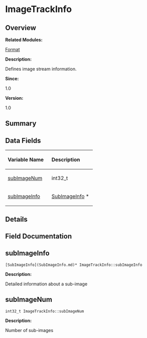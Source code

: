 # ImageTrackInfo<a name="ZH-CN_TOPIC_0000001054718131"></a>

## **Overview**<a name="section1830550248093531"></a>

**Related Modules:**

[Format](Format.md)

**Description:**

Defines image stream information. 

**Since:**

1.0

**Version:**

1.0

## **Summary**<a name="section531107173093531"></a>

## Data Fields<a name="pub-attribs"></a>

<a name="table391397093093531"></a>
<table><thead align="left"><tr id="row794766457093531"><th class="cellrowborder" valign="top" width="50%" id="mcps1.1.3.1.1"><p id="p41275365093531"><a name="p41275365093531"></a><a name="p41275365093531"></a>Variable Name</p>
</th>
<th class="cellrowborder" valign="top" width="50%" id="mcps1.1.3.1.2"><p id="p913927842093531"><a name="p913927842093531"></a><a name="p913927842093531"></a>Description</p>
</th>
</tr>
</thead>
<tbody><tr id="row450381474093531"><td class="cellrowborder" valign="top" width="50%" headers="mcps1.1.3.1.1 "><p id="p20652626093531"><a name="p20652626093531"></a><a name="p20652626093531"></a><a href="ImageTrackInfo.md#ace6e4d15cfb775f2cd22107fd726b677">subImageNum</a></p>
</td>
<td class="cellrowborder" valign="top" width="50%" headers="mcps1.1.3.1.2 "><p id="p1016290290093531"><a name="p1016290290093531"></a><a name="p1016290290093531"></a>int32_t&nbsp;</p>
</td>
</tr>
<tr id="row1226758415093531"><td class="cellrowborder" valign="top" width="50%" headers="mcps1.1.3.1.1 "><p id="p494987978093531"><a name="p494987978093531"></a><a name="p494987978093531"></a><a href="ImageTrackInfo.md#a5c06f24e374fca6adc906aa90c837297">subImageInfo</a></p>
</td>
<td class="cellrowborder" valign="top" width="50%" headers="mcps1.1.3.1.2 "><p id="p2122536933093531"><a name="p2122536933093531"></a><a name="p2122536933093531"></a><a href="SubImageInfo.md">SubImageInfo</a> *&nbsp;</p>
</td>
</tr>
</tbody>
</table>

## **Details**<a name="section1931655075093531"></a>

## **Field Documentation**<a name="section1600430696093531"></a>

## subImageInfo<a name="a5c06f24e374fca6adc906aa90c837297"></a>

```
[SubImageInfo](SubImageInfo.md)* ImageTrackInfo::subImageInfo
```

 **Description:**

Detailed information about a sub-image 

## subImageNum<a name="ace6e4d15cfb775f2cd22107fd726b677"></a>

```
int32_t ImageTrackInfo::subImageNum
```

 **Description:**

Number of sub-images 

